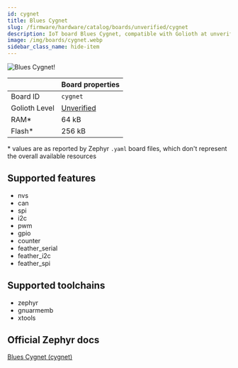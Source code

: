 ```yaml
---
id: cygnet
title: Blues Cygnet
slug: /firmware/hardware/catalog/boards/unverified/cygnet
description: IoT board Blues Cygnet, compatible with Golioth at unverified level.
image: /img/boards/cygnet.webp
sidebar_class_name: hide-item
---
```


[//]: # (This is an auto-generated file, do not edit! Changes to it will be lost upon re-generation)

![Blues Cygnet!](/img/boards/cygnet.webp "Blues Cygnet")

|                | Board properties     |
| -------------  | -------------------- |
| Board ID       | `cygnet` |
| Golioth Level  | [Unverified](/firmware/hardware#unverified-boards) |
| RAM*           | 64 kB |
| Flash*         | 256 kB |

\* values are as reported by Zephyr `.yaml` board files, which don't represent the overall available resources



## Supported features

* nvs
* can
* spi
* i2c
* pwm
* gpio
* counter
* feather_serial
* feather_i2c
* feather_spi

## Supported toolchains

* zephyr
* gnuarmemb
* xtools

## Official Zephyr docs

[Blues Cygnet (cygnet)](https://docs.zephyrproject.org/latest/boards/blues/cygnet/doc/index.html)
